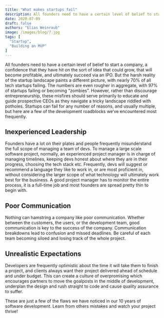 ```yaml
---
title: "What makes startups fail"
description: All founders need to have a certain level of belief to start a company, a confidence that they have hit on the sort of idea that could grow, that will become profitable, and ultimately succeed via an IPO. But the harsh reality of the startup landscape paints a different picture, with nearly 70% of all tech startups failing.
date: 2020-07-09
draft: false
authors: "Elias Weinraub"
image: /images/blog/7.jpg
tags: [
  "Startup",
  "Building an MVP"
]
---
```


All founders need to have a certain level of belief to start a company, a confidence that they have hit on the sort of idea that could grow, that will become profitable, and ultimately succeed via an IPO. But the harsh reality of the startup landscape paints a different picture, with nearly 70% of all tech startups failing. The numbers are even rougher in aggregate, with 97% of startups failing or becoming “zombies”. However, rather than discourage entrepreneurship, these misfires should serve primarily to educate and guide prospective CEOs as they navigate a tricky landscape riddled with potholes. Startups can fail for any number of reasons, and usually multiple, but here are a few of the development roadblocks we’ve encountered most frequently.

## Inexperienced Leadership

Founders have a lot on their plates and people frequently misunderstand the full scope of managing a team of devs. To manage a large scale software project, normally, an experienced project manager is in charge of managing timelines, keeping devs honest about where they are in their progress, choosing the tech stack etc. Frequently, devs will suggest or recommend a language they like to work in, or are most proficient in, without considering the larger scope of what technology will ultimately work best for the business. A good project manager has to monitor the entire process, it is a full-time job and most founders are spread pretty thin to begin with.

## Poor Communication

Nothing can hamstring a company like poor communication. Whether between the customers, the users, or the development team, good communication is key to the success of the company. Communication breakdowns lead to confusion and missed deadlines. Be careful of each team becoming siloed and losing track of the whole project.

## Unrealistic Expectations

Developers are frequently optimistic about the time it will take them to finish a project, and clients always want their project delivered ahead of schedule and under budget. This can create a culture of overpromising which encourages partners to move the goalposts in the middle of development, underplan the design and rush straight to code and cause quality assurance to suffer.

These are just a few of the flaws we have noticed in our 10 years of software development. Learn from others mistakes and watch your project thrive!